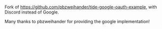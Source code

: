 Fork of https://github.com/pbzweihander/tide-google-oauth-example, with Discord instead of Google.

Many thanks to pbzweihander for providing the google implementation!